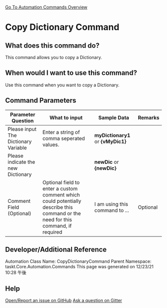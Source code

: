 <!--TITLE: Copy Dictionary Command -->
<!-- SUBTITLE: a command in the Dictionary Commands group. -->
[Go To Automation Commands Overview](/automation-commands.md)


# Copy Dictionary Command


## What does this command do?
This command allows you to copy a Dictionary.


## When would I want to use this command?
Use this command when you want to copy a Dictionary.


## Command Parameters
| Parameter Question   	| What to input  	|  Sample Data 	| Remarks  	|
| ---                    | ---               | ---           | ---       |
|Please input The Dictionary Variable|Enter a string of comma seperated values.|**myDictionary1** or **{vMyDic1}**||
|Please indicate the new Dictionary||**newDic** or **{newDic}**||
|Comment Field (Optional)|Optional field to enter a custom comment which could potentially describe this command or the need for this command, if required|I am using this command to ...|Optional|








## Developer/Additional Reference
Automation Class Name: CopyDictionaryCommand
Parent Namespace: taskt.Core.Automation.Commands
This page was generated on 12/23/21 10:28 午後


## Help
[Open/Report an issue on GitHub](https://github.com/saucepleez/taskt/issues/new)
[Ask a question on Gitter](https://gitter.im/taskt-rpa/Lobby)

